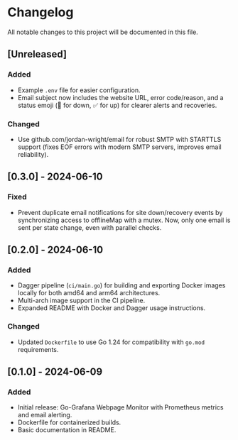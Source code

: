 # Changelog

All notable changes to this project will be documented in this file.

## [Unreleased]
### Added
- Example `.env` file for easier configuration.
- Email subject now includes the website URL, error code/reason, and a status emoji (🚨 for down, ✅ for up) for clearer alerts and recoveries.
### Changed
- Use github.com/jordan-wright/email for robust SMTP with STARTTLS support (fixes EOF errors with modern SMTP servers, improves email reliability).

## [0.3.0] - 2024-06-10
### Fixed
- Prevent duplicate email notifications for site down/recovery events by synchronizing access to offlineMap with a mutex. Now, only one email is sent per state change, even with parallel checks.

## [0.2.0] - 2024-06-10
### Added
- Dagger pipeline (`ci/main.go`) for building and exporting Docker images locally for both amd64 and arm64 architectures.
- Multi-arch image support in the CI pipeline.
- Expanded README with Docker and Dagger usage instructions.
### Changed
- Updated `Dockerfile` to use Go 1.24 for compatibility with `go.mod` requirements.

## [0.1.0] - 2024-06-09
### Added
- Initial release: Go-Grafana Webpage Monitor with Prometheus metrics and email alerting.
- Dockerfile for containerized builds.
- Basic documentation in README. 